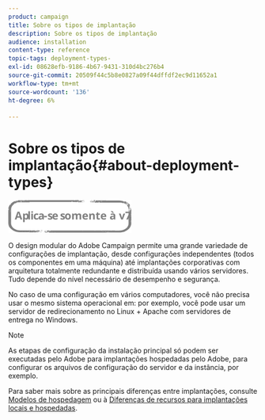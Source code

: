 ```yaml
---
product: campaign
title: Sobre os tipos de implantação
description: Sobre os tipos de implantação
audience: installation
content-type: reference
topic-tags: deployment-types-
exl-id: 08628efb-9186-4b67-9431-310d4bc276b4
source-git-commit: 20509f44c5b8e0827a09f44dffdf2ec9d11652a1
workflow-type: tm+mt
source-wordcount: '136'
ht-degree: 6%

---
```


# Sobre os tipos de implantação{#about-deployment-types}

![](../../assets/v7-only.svg)

O design modular do Adobe Campaign permite uma grande variedade de configurações de implantação, desde configurações independentes (todos os componentes em uma máquina) até implantações corporativas com arquitetura totalmente redundante e distribuída usando vários servidores. Tudo depende do nível necessário de desempenho e segurança.

No caso de uma configuração em vários computadores, você não precisa usar o mesmo sistema operacional em: por exemplo, você pode usar um servidor de redirecionamento no Linux + Apache com servidores de entrega no Windows.

>[!NOTE]
>
>As etapas de configuração da instalação principal só podem ser executadas pelo Adobe para implantações hospedadas pelo Adobe, para configurar os arquivos de configuração do servidor e da instância, por exemplo.
>
>Para saber mais sobre as principais diferenças entre implantações, consulte [Modelos de hospedagem](../../installation/using/hosting-models.md) ou à [Diferenças de recursos para implantações locais e hospedadas](../../installation/using/capability-matrix.md).
